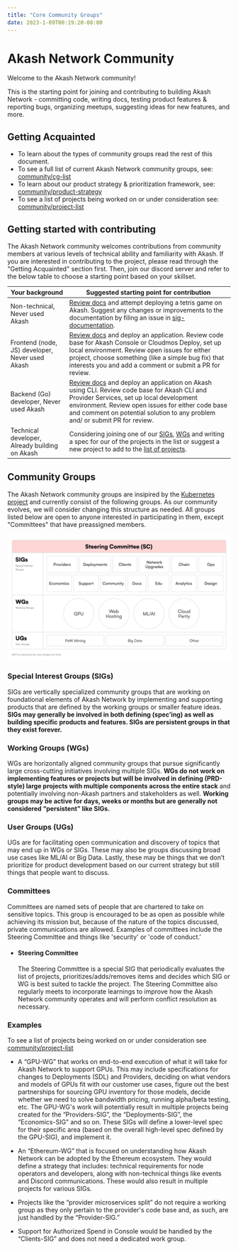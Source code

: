 ```yaml
---
title: "Core Community Groups"
date: 2023-1-09T00:19:20-08:00
---
```


# Akash Network Community

Welcome to the Akash Network community!

This is the starting point for joining and contributing to building Akash Network - committing code, writing docs, testing product features & reporting bugs, organizing meetups, suggesting ideas for new features, and more.

## Getting Acquainted

- To learn about the types of community groups read the rest of this document.
- To see a full list of current Akash Network community groups, see: [community/cg-list](cg-list)
- To learn about our product strategy & prioritization framework, see: [community/product-strategy](product-strategy)
- To see a list of projects being worked on or under consideration see: [community/project-list](projects-list)

## Getting started with contributing

The Akash Network community welcomes contributions from community members at various levels of technical ability and familiarity with Akash. If you are interested in contributing to the project, please read through the "Getting Acquainted" section first. Then, join our discord server and refer to the below table to choose a starting point based on your skillset.

| Your background | Suggested starting point for contribution |
| --- | --- |
| Non-technical, Never used Akash | [Review docs](https://docs.akash.network/) and attempt deploying a tetris game on Akash. Suggest any changes or improvements to the documentation by filing an issue in [sig-documentation](sig-documentation). |
| Frontend (node, JS) developer, Never used Akash | [Review docs](https://docs.akash.network/) and deploy an application. Review code base for Akash Console or Cloudmos Deploy, set up local environment. Review open issues for either project, choose something (like a simple bug fix) that interests you and add a comment or submit a PR for review. |
| Backend (Go) developer, Never used Akash | [Review docs](https://docs.akash.network/) and deploy an application on Akash using CLI. Review code base for Akash CLI and Provider Services, set up local development environment. Review open issues for either code base and comment on potential solution to any problem and/ or submit PR for review. |
| Technical developer, Already building on Akash | Considering joining one of our [SIGs](cg-list), [WGs](cg-list) and writing a spec for our of the projects in the list or suggest a new project to add to the [list of projects](projects-list). |

## Community Groups

The Akash Network community groups are insipired by the [Kubernetes project](https://github.com/kubernetes/community) and currently consist of the following groups. As our community evolves, we will consider changing this structure as needed. All groups listed below are open to anyone interested in participating in them, except "Committees" that have preassigned members.

![Community Groups Block Diagram](akash-community-groups-block-diagram.png)

### Special Interest Groups (SIGs)

SIGs are vertically specialized community groups that are working on foundational elements of Akash Network by implementing and supporting products that are defined by the working groups or smaller feature ideas. **SIGs may generally be involved in both defining (spec’ing) as well as building specific products and features. SIGs are persistent groups in that they exist forever.**

### Working Groups (WGs)

WGs are horizontally aligned community groups that pursue significantly large cross-cutting initiatives involving multiple SIGs. **WGs do not work on implementing features or projects but will be involved in defining (PRD-style) large projects with multiple components across the entire stack** and potentially involving non-Akash partners and stakeholders as well. **Working groups may be active for days, weeks or months but are generally not considered “persistent” like SIGs.**

### User Groups (UGs)

UGs are for facilitating open communication and discovery of topics that may end up in WGs or SIGs. These may also be groups discussing broad use cases like ML/AI or Big Data. Lastly, these may be things that we don’t prioritize for product development based on our current strategy but still things that people want to discuss.

### Committees

Committees are named sets of people that are chartered to take on sensitive topics. This group is encouraged to be as open as possible while achieving its mission but, because of the nature of the topics discussed, private communications are allowed. Examples of committees include the Steering Committee and things like 'security' or 'code of conduct.'

- #### Steering Committee
  
    The Steering Committee is a special SIG that periodically evaluates the list of projects, prioritizes/adds/removes items and decides which SIG or WG is best suited to tackle the project. The Steering Committee also regularly meets to incorporate learnings to improve how the Akash Network community operates and will perform conflict resolution as necessary.

### Examples

To see a list of projects being worked on or under consideration see [community/project-list](projects-list)

- A “GPU-WG” that works on end-to-end execution of what it will take for Akash Network to support GPUs. This may include specifications for changes to Deployments (SDL) and Providers, deciding on what vendors and models of GPUs fit with our customer use cases, figure out the best partnerships for sourcing GPU inventory for those models, decide whether we need to solve bandwidth pricing, running alpha/beta testing, etc.  The GPU-WG's work will potentially result in multiple projects being created for the “Providers-SIG”, the “Deployments-SIG”, the “Economics-SIG” and so on. These SIGs will define a lower-level spec for their specific area (based on the overall high-level spec defined by the GPU-SIG), and implement it.
  
- An “Ethereum-WG” that is focused on understanding how Akash Network can be adopted by the Ethereum ecosystem. They would define a strategy that includes: technical requirements for node operators and developers, along with non-technical things like events and Discord communications. These would also result in multiple projects for various SIGs.

- Projects like the “provider microservices split” do not require a working group as they only pertain to the provider's code base and, as such, are just handled by the “Provider-SIG.”

- Support for Authorized Spend in Console would be handled by the “Clients-SIG” and does not need a dedicated work group.
